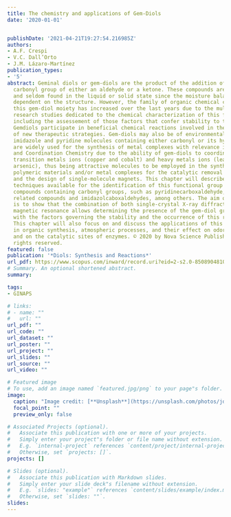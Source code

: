 ```yaml
---
title: The chemistry and applications of Gem-Diols
date: '2020-01-01'


publishDate: '2021-04-21T19:27:54.216985Z'
authors:
- A.F. Crespi
- V.C. Dall’Orto
- J.M. Lázaro-Martínez
publication_types:
- '5'
abstract: Geminal diols or gem-diols are the product of the addition of water to a
  carbonyl group of either an aldehyde or a ketone. These compounds are rarely stable
  and seldom found in the liquid or solid state since the moisture balance is largely
  dependent on the structure. However, the family of organic chemical compounds with
  this gem-diol moiety has increased over the last years due to the multidisciplinary
  research studies dedicated to the chemical characterization of this functional group,
  including the assessement of those factors that confer stability to these molecules.
  Gemdiols participate in beneficial chemical reactions involved in the development
  of new therapeutic strategies. Gem-diols may also be of environmental concern; particularly,
  imidazole and pyridine molecules containing either carbonyl or its hydrated groups
  are widely used for the synthesis of metal complexes with relevance in Medicinal
  and Coordination Chemistry due to the ability of gem-diols to coordinate different
  transition metals ions (copper and cobalt) and heavy metals ions (lead, chrome and
  arsenic), thus being attractive molecules to be employed in the synthesis of new
  polymeric materials and/or metal complexes for the catalytic removal of pollutants
  and the design of single-molecule magnets. This chapter will describe the spectroscopic
  techniques available for the identification of this functional group in heterocyclic
  compounds containing carbonyl groups, such as pyridinecarboxaldehyde, vitamin-B6-
  related compounds and imidazolcaboxaldehydes, among others. The aim of this chapter
  is to show that the combination of both single-crystal X-ray diffraction and nuclear
  magnetic resonance allows determining the presence of the gem-diol group together
  with the factors governing the stability and the occurrence of this rare functionalization.
  This chapter will also focus on and discuss the applications of this chemical group
  in organic synthesis, atmospheric processes, and their effect on odorant receptors
  and on the catalytic sites of enzymes. © 2020 by Nova Science Publishers, Inc. All
  rights reserved.
featured: false
publication: '*Diols: Synthesis and Reactions*'
url_pdf: https://www.scopus.com/inward/record.uri?eid=2-s2.0-85089048105&partnerID=40&md5=b53e9adc6b960b77abf98c98c5c78fd8
# Summary. An optional shortened abstract.
summary: 

tags:
- GINAPS

# links:
# - name: ""
#   url: ""
url_pdf: ""
url_code: ""
url_dataset: ""
url_poster: ""
url_project: ""
url_slides: ""
url_source: ""
url_video: ""

# Featured image
# To use, add an image named `featured.jpg/png` to your page"s folder. 
image:
  caption: "Image credit: [**Unsplash**](https://unsplash.com/photos/jdD8gXaTZsc)"
  focal_point: ""
  preview_only: false

# Associated Projects (optional).
#   Associate this publication with one or more of your projects.
#   Simply enter your project"s folder or file name without extension.
#   E.g. `internal-project` references `content/project/internal-project/index.md`.
#   Otherwise, set `projects: []`.
projects: []

# Slides (optional).
#   Associate this publication with Markdown slides.
#   Simply enter your slide deck"s filename without extension.
#   E.g. `slides: "example"` references `content/slides/example/index.md`.
#   Otherwise, set `slides: ""`.
slides:
---
```


